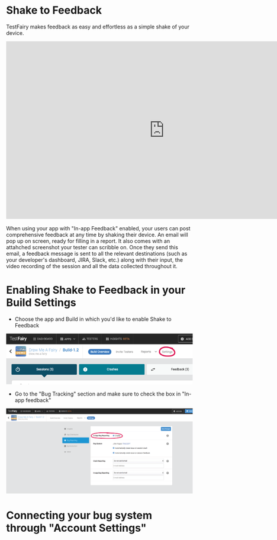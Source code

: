 # Shake to Feedback

TestFairy makes feedback as easy and effortless as a simple shake of your device. 

<iframe width="854" height="480" src="https://www.youtube.com/embed/lVlXx01jrU8" frameborder="0" allow="autoplay; encrypted-media" allowfullscreen></iframe>

When using your app with "In-app Feedback" enabled, your users can post comprehensive feedback at any time by shaking their device. 
An email will pop up on screen, ready for filling in a report. It also comes with an attahched screenshot your tester can scribble on.
Once they send this email, a feedback message is sent to all the relevant destinations (such as your developer's dashboard, JIRA, Slack, etc.) along with their input, the video recording of the session and all the data collected throughout it.

# Enabling Shake to Feedback in your Build Settings

- Choose the app and Build in which you'd like to enable Shake to Feedback

![ alt upload](../../img/bug-tracking/build-settings.png)

- Go to the "Bug Tracking" section and make sure to check the box in "In-app feedback"

![ alt upload](../../img/bug-tracking/bug-report-enabled.png)


# Connecting your bug system through "Account Settings"
